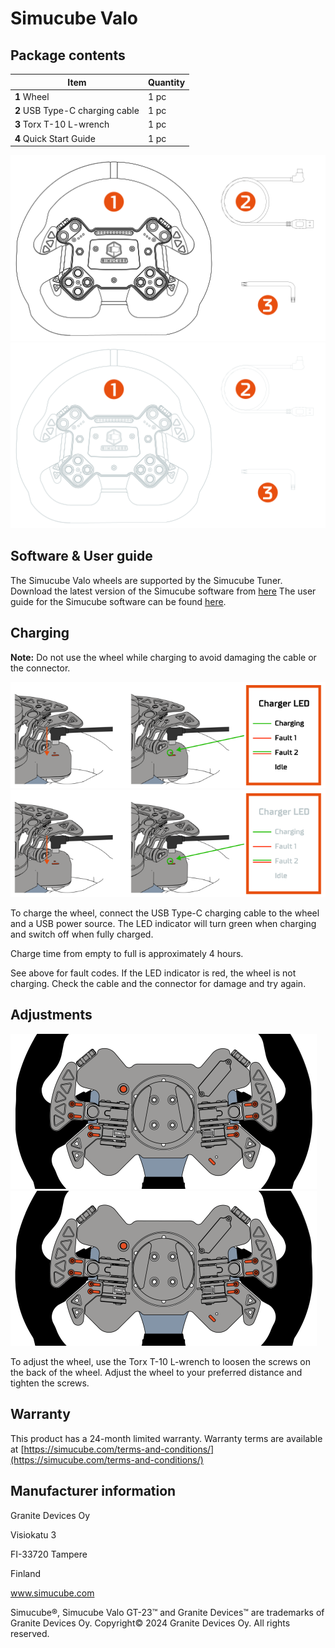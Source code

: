 # Simucube Valo
## Package contents
| Item                            | Quantity |
|---------------------------------|----------|
| **1** Wheel                     | 1 pc     |
| **2** USB Type-C charging cable | 1 pc     |
| **3** Torx T-10 L-wrench        | 1 pc     |
| **4** Quick Start Guide         | 1 pc     |

![](assets%2Fvalo_wheel.svg#gh-light-mode-only)
![](assets%2Fvalo_wheel_dark.svg#gh-dark-mode-only)

## Software & User guide
The Simucube Valo wheels are supported by the Simucube Tuner. Download the latest version of the Simucube software from [here](https://www.simucube.com/downloads)
The user guide for the Simucube software can be found [here](../../Tuner/index.md).

## Charging

**Note:** Do not use the wheel while charging to avoid damaging the cable or the connector.

![](assets%2Fvalo_charging.svg#gh-light-mode-only)
![](assets%2Fvalo_charging_dark.svg#gh-dark-mode-only)

To charge the wheel, connect the USB Type-C charging cable to the wheel and a USB power source. The LED indicator will turn green when charging and switch off when fully charged.

Charge time from empty to full is approximately 4 hours.

See above for fault codes. If the LED indicator is red, the wheel is not charging. Check the cable and the connector for damage and try again.

## Adjustments
![](assets%2Fvalo_adjustments.svg#gh-light-mode-only)
![](assets%2Fvalo_adjustments_dark.svg#gh-dark-mode-only)

To adjust the wheel, use the Torx T-10 L-wrench to loosen the screws on the back of the wheel. Adjust the wheel to your preferred distance and tighten the screws.

## Warranty
This product has a 24-month limited warranty.
Warranty terms are available at [https://simucube.com/terms-and-conditions/](https://simucube.com/terms-and-conditions/)

## Manufacturer information
Granite Devices Oy

Visiokatu 3

FI-33720 Tampere

Finland

www.simucube.com

Simucube®, Simucube Valo GT-23™ and Granite Devices™ are trademarks of Granite Devices Oy.
Copyright© 2024 Granite Devices Oy. All rights reserved.
